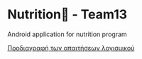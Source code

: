 # Nutrition🍑 - Team13
Android application for nutrition program 

[Προδιαγραφή των απαιτήσεων λογισμικού](requirements/SoftwareRequirements.md)
